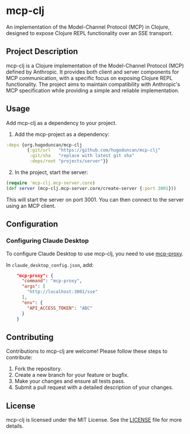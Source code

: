 # mcp-clj

An implementation of the Model-Channel Protocol (MCP) in Clojure,
designed to expose Clojure REPL functionality over an SSE transport.

## Project Description

mcp-clj is a Clojure implementation of the Model-Channel Protocol (MCP)
defined by Anthropic. It provides both client and server components for
MCP communication, with a specific focus on exposing Clojure REPL
functionality. The project aims to maintain compatibility with
Anthropic's MCP specification while providing a simple and reliable
implementation.

## Usage

Add mcp-clj as a dependency to your project.

1. Add the mcp-project as a dependency:

```clojure
:deps {org.hugoduncan/mcp-clj
        {:git/url   "https://github.com/hugoduncan/mcp-clj"
         :git/sha   "replace with latest git sha"
         :deps/root "projects/server"}}
```

2. In the project, start the server:

```clojure
(require 'mcp-clj.mcp-server.core)
(def server (mcp-clj.mcp-server.core/create-server {:port 3001}))
```

This will start the server on port 3001. You can then connect to the
server using an MCP client.

## Configuration

### Configuring Claude Desktop

To configure Claude Desktop to use mcp-clj, you need to use
[mcp-proxy](https://github.com/sparfenyuk/mcp-proxy).

In `claude_desktop_config.json`, add:

```json
    "mcp-proxy": {
      "command": "mcp-proxy",
      "args": [
        "http://localhost:3001/sse"
      ],
      "env": {
        "API_ACCESS_TOKEN": "ABC"
      }
    }
```

## Contributing

Contributions to mcp-clj are welcome! Please follow these steps to contribute:

1. Fork the repository.
2. Create a new branch for your feature or bugfix.
3. Make your changes and ensure all tests pass.
4. Submit a pull request with a detailed description of your changes.

## License

mcp-clj is licensed under the MIT License. See the [LICENSE](LICENSE) file for more details.
